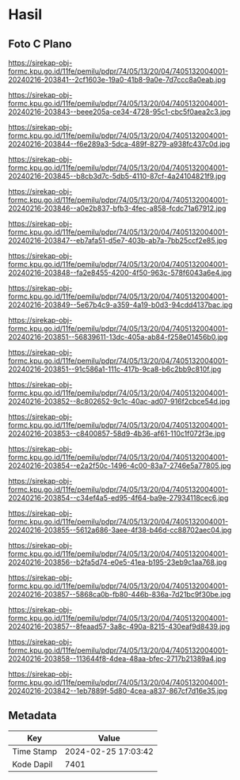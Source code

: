 # Hasil

## Foto C Plano

https://sirekap-obj-formc.kpu.go.id/11fe/pemilu/pdpr/74/05/13/20/04/7405132004001-20240216-203841--2cf1603e-19a0-41b8-9a0e-7d7ccc8a0eab.jpg

https://sirekap-obj-formc.kpu.go.id/11fe/pemilu/pdpr/74/05/13/20/04/7405132004001-20240216-203843--beee205a-ce34-4728-95c1-cbc5f0aea2c3.jpg

https://sirekap-obj-formc.kpu.go.id/11fe/pemilu/pdpr/74/05/13/20/04/7405132004001-20240216-203844--f6e289a3-5dca-489f-8279-a938fc437c0d.jpg

https://sirekap-obj-formc.kpu.go.id/11fe/pemilu/pdpr/74/05/13/20/04/7405132004001-20240216-203845--b8cb3d7c-5db5-4110-87cf-4a24104821f9.jpg

https://sirekap-obj-formc.kpu.go.id/11fe/pemilu/pdpr/74/05/13/20/04/7405132004001-20240216-203846--a0e2b837-bfb3-4fec-a858-fcdc71a67912.jpg

https://sirekap-obj-formc.kpu.go.id/11fe/pemilu/pdpr/74/05/13/20/04/7405132004001-20240216-203847--eb7afa51-d5e7-403b-ab7a-7bb25ccf2e85.jpg

https://sirekap-obj-formc.kpu.go.id/11fe/pemilu/pdpr/74/05/13/20/04/7405132004001-20240216-203848--fa2e8455-4200-4f50-963c-578f6043a6e4.jpg

https://sirekap-obj-formc.kpu.go.id/11fe/pemilu/pdpr/74/05/13/20/04/7405132004001-20240216-203849--5e67b4c9-a359-4a19-b0d3-94cdd4137bac.jpg

https://sirekap-obj-formc.kpu.go.id/11fe/pemilu/pdpr/74/05/13/20/04/7405132004001-20240216-203851--56839611-13dc-405a-ab84-f258e01456b0.jpg

https://sirekap-obj-formc.kpu.go.id/11fe/pemilu/pdpr/74/05/13/20/04/7405132004001-20240216-203851--91c586a1-111c-417b-9ca8-b6c2bb9c810f.jpg

https://sirekap-obj-formc.kpu.go.id/11fe/pemilu/pdpr/74/05/13/20/04/7405132004001-20240216-203852--8c802652-9c1c-40ac-ad07-916f2cbce54d.jpg

https://sirekap-obj-formc.kpu.go.id/11fe/pemilu/pdpr/74/05/13/20/04/7405132004001-20240216-203853--c8400857-58d9-4b36-af61-110c1f072f3e.jpg

https://sirekap-obj-formc.kpu.go.id/11fe/pemilu/pdpr/74/05/13/20/04/7405132004001-20240216-203854--e2a2f50c-1496-4c00-83a7-2746e5a77805.jpg

https://sirekap-obj-formc.kpu.go.id/11fe/pemilu/pdpr/74/05/13/20/04/7405132004001-20240216-203854--c34ef4a5-ed95-4f64-ba9e-27934118cec6.jpg

https://sirekap-obj-formc.kpu.go.id/11fe/pemilu/pdpr/74/05/13/20/04/7405132004001-20240216-203855--5612a686-3aee-4f38-b46d-cc88702aec04.jpg

https://sirekap-obj-formc.kpu.go.id/11fe/pemilu/pdpr/74/05/13/20/04/7405132004001-20240216-203856--b2fa5d74-e0e5-41ea-b195-23eb9c1aa768.jpg

https://sirekap-obj-formc.kpu.go.id/11fe/pemilu/pdpr/74/05/13/20/04/7405132004001-20240216-203857--5868ca0b-fb80-446b-836a-7d21bc9f30be.jpg

https://sirekap-obj-formc.kpu.go.id/11fe/pemilu/pdpr/74/05/13/20/04/7405132004001-20240216-203857--8feaad57-3a8c-490a-8215-430eaf9d8439.jpg

https://sirekap-obj-formc.kpu.go.id/11fe/pemilu/pdpr/74/05/13/20/04/7405132004001-20240216-203858--113644f8-4dea-48aa-bfec-2717b21389a4.jpg

https://sirekap-obj-formc.kpu.go.id/11fe/pemilu/pdpr/74/05/13/20/04/7405132004001-20240216-203842--1eb7889f-5d80-4cea-a837-867cf7d16e35.jpg


## Metadata

| Key        | Value               |
| ---------- | ------------------- |
| Time Stamp | 2024-02-25 17:03:42 |
| Kode Dapil | 7401                |



